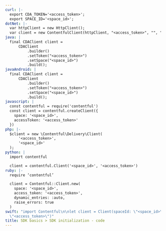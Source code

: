 ```yaml
---
curl: |-
  export CDA_TOKEN='<access_token>';
  export SPACE_ID='<space_id>';
dotNet: |-
  var httpClient = new HttpClient();
  var client = new ContentfulClient(httpClient, "<access_token>", "", "<space_id>");
java: |
  final CDAClient client =
      CDAClient
          .builder()
          .setToken("<access_token>")
          .setSpace("<space_id>")
          .build();
javaAndroid: |
  final CDAClient client =
      CDAClient
          .builder()
          .setToken("<access_token>")
          .setSpace("<space_id>")
          .build();
javascript: |
  const contentful = require('contentful')
  const client = contentful.createClient({
    space: '<space_id>',
    accessToken: '<access_token>'
  })
php: |-
  $client = new \Contentful\Delivery\Client(
      '<access_token>',
      '<space_id>'
  );
python: |
  import contentful

  client = contentful.Client('<space_id>', '<access_token>')
ruby: |-
  require ‘contentful’

  client = Contentful::Client.new(
    space: '<space_id>',
    access_token: '<access_token>',
    dynamic_entries: :auto,
    raise_errors: true
  )
swift: "import Contentful\n\nlet client = Client(spaceId: \"<space_id>\", \n                    accessToken:
  \"<access_token>\")"
title: SDK basics > SDK initialization - code
---
```

